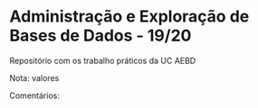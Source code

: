 # Administração e Exploração de Bases de Dados - 19/20

Repositório com os trabalho práticos da UC AEBD

Nota: valores

Comentários:

